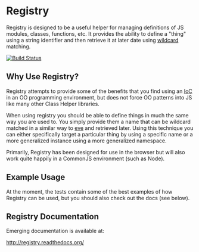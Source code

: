 # Registry

Registry is designed to be a useful helper for managing definitions of JS modules, classes, functions, etc.  It provides the ability to define a "thing" using a string identifier and then
retrieve it at later date using [wildcard](/DamonOehlman/wildcard) matching.

<a href="http://travis-ci.org/#!/DamonOehlman/registry"><img src="https://secure.travis-ci.org/DamonOehlman/registry.png" alt="Build Status"></a>

## Why Use Registry?

Registry attempts to provide some of the benefits that you find using an [IoC](http://en.wikipedia.org/wiki/Inversion_of_control) in an OO programming environment, but does not force OO patterns into JS like many other Class Helper libraries.

When using registry you should be able to define things in much the same way you are used to.  You simply provide them a name that can be wildcard matched in a similar way to [eve](/DmitryBaranovskiy/eve) and retrieved later.  Using this technique you can either specifically target a particular thing by using a specific name or a more generalized instance using a more generalized namespace.

Primarily, Registry has been designed for use in the browser but will also work quite happily in a CommonJS environment (such as Node).

## Example Usage

At the moment, the tests contain some of the best examples of how Registry can be used, but you should also check out the docs (see below).

## Registry Documentation

Emerging documentation is available at:

<http://registry.readthedocs.org/>